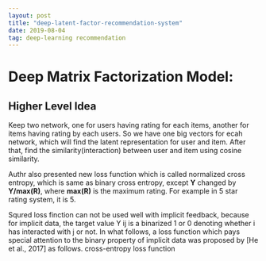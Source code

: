 ```yaml
---
layout: post
title: "deep-latent-factor-recommendation-system"
date: 2019-08-04
tag: deep-learning recommendation
---
```


# Deep Matrix Factorization Model:

## Higher Level Idea

Keep two network, one for users having rating for each items, another for items having rating by each users. So we have one big vectors for ecah network, which will find the latent representation for user and item. After that, find the similarity(interaction) between user and item using cosine similarity.

Authr also presented new loss function which is called normalized cross entropy, which is same as binary cross entropy, except **Y** changed by **Y/max(R)**, where **max(R)** is the maximum rating. For example in 5 star rating system, it is 5.




Squred loss finction can not be used well with implicit feedback, because for implicit data, the target value Y ij is a binarized 1 or 0 denoting whether i has interacted with j or not. 
In what follows, a loss function which pays special attention to the binary property of implicit data was proposed by [He et al., 2017] as follows.	cross-entropy loss function

